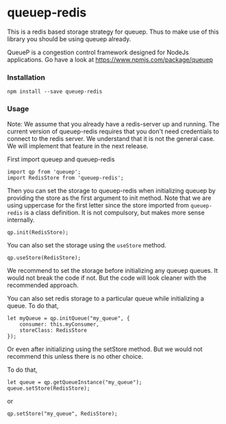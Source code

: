# queuep-redis

This is a redis based storage strategy for queuep. Thus to make use of this library you should be using queuep already. 

QueueP is a congestion control framework designed for NodeJs applications. Go have a look at https://www.npmjs.com/package/queuep

### Installation

    npm install --save queuep-redis
    
### Usage

Note: We assume that you already have a redis-server up and running. 
The current version of queuep-redis requires that you don't need credentials to connect to the redis server. 
We understand that it is not the general case. We will implement that feature in the next release. 

First import queuep and queuep-redis

    import qp from 'queuep';
    import RedisStore from 'queuep-redis';

Then you can set the storage to queuep-redis when initializing queuep by providing the store as the first argument to init method.
Note that we are using uppercase for the first letter since the store imported from `queuep-redis` is a class definition. It is not compulsory, but makes more sense internally.

    qp.init(RedisStore);
    
You can also set the storage using the `useStore` method.

    qp.useStore(RedisStore);

We recommend to set the storage before initializing any queuep queues. It would not break the code if not. But the code will look cleaner with the recommended approach.

You can also set redis storage to a particular queue while initializing a queue. To do that,
  
    let myQueue = qp.initQueue("my_queue", {
        consumer: this.myConsumer,
        storeClass: RedisStore
    });
    
Or even after initializing using the setStore method. But we would not recommend this unless there is no other choice.

To do that,

    let queue = qp.getQueueInstance("my_queue");
    queue.setStore(RedisStore);
    
or 
    
    qp.setStore("my_queue", RedisStore);